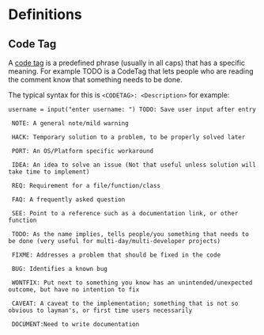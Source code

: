# Definitions
## Code Tag
A [code tag](https://canadiancoding.ca/posts/post/python/codetags/) is a predefined phrase (usually in all caps) that has a specific meaning. For example TODO is a CodeTag that lets people who are reading the comment know that something needs to be done.

The typical syntax for this is `<CODETAG>: <Description>` for example:
```
username = input("enter username: ") TODO: Save user input after entry
```
```
 NOTE: A general note/mild warning

 HACK: Temporary solution to a problem, to be properly solved later

 PORT: An OS/Platform specific workaround

 IDEA: An idea to solve an issue (Not that useful unless solution will take time to implement)

 REQ: Requirement for a file/function/class

 FAQ: A frequently asked question

 SEE: Point to a reference such as a documentation link, or other function

 TODO: As the name implies, tells people/you something that needs to be done (very useful for multi-day/multi-developer projects)
 
 FIXME: Addresses a problem that should be fixed in the code

 BUG: Identifies a known bug

 WONTFIX: Put next to something you know has an unintended/unexpected outcome, but have no intention to fix

 CAVEAT: A caveat to the implementation; something that is not so obvious to layman's, or first time users necessarily

 DOCUMENT:Need to write documentation
 ```
